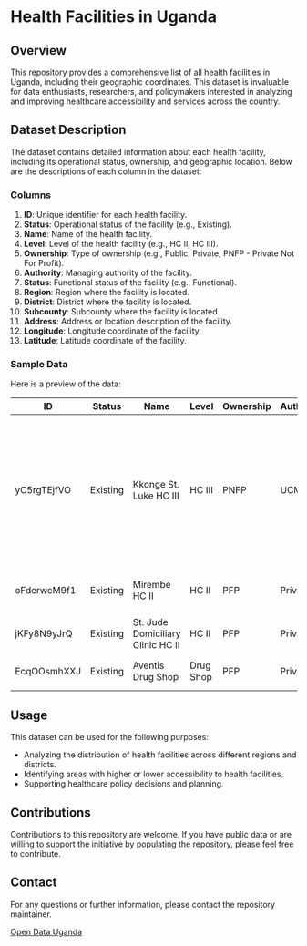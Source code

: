 # Health Facilities in Uganda

## Overview

This repository provides a comprehensive list of all health facilities in Uganda, including their geographic coordinates. This dataset is invaluable for data enthusiasts, researchers, and policymakers interested in analyzing and improving healthcare accessibility and services across the country.

## Dataset Description

The dataset contains detailed information about each health facility, including its operational status, ownership, and geographic location. Below are the descriptions of each column in the dataset:

### Columns

1. **ID**: Unique identifier for each health facility.
2. **Status**: Operational status of the facility (e.g., Existing).
3. **Name**: Name of the health facility.
4. **Level**: Level of the health facility (e.g., HC II, HC III).
5. **Ownership**: Type of ownership (e.g., Public, Private, PNFP - Private Not For Profit).
6. **Authority**: Managing authority of the facility.
7. **Status**: Functional status of the facility (e.g., Functional).
8. **Region**: Region where the facility is located.
9. **District**: District where the facility is located.
10. **Subcounty**: Subcounty where the facility is located.
11. **Address**: Address or location description of the facility.
12. **Longitude**: Longitude coordinate of the facility.
13. **Latitude**: Latitude coordinate of the facility.

### Sample Data

Here is a preview of the data:

| ID            | Status   | Name                        | Level   | Ownership | Authority | Status    | Region         | District          | Subcounty         | Address                                                                                         | Longitude    | Latitude    |
|---------------|----------|-----------------------------|---------|-----------|-----------|-----------|----------------|-------------------|-------------------|-------------------------------------------------------------------------------------------------|--------------|-------------|
| yC5rgTEjfVO   | Existing | Kkonge St. Luke HC III      | HC III  | PNFP      | UCMB      | Functional | South Central  | Mpigi District    | Mpigi Town Council| Found in Mpigi TC, Immediately after reaching the Catholic Church near the playground around the church of Bikira-Maria | 32.31787127 | 0.26991348  |
| oFderwcM9f1   | Existing | Mirembe HC II               | HC II   | PFP       | Private   | Functional | South Central  | Kalungu District  | Lukaya Town Council| Juma cell opposite bbulakati market                                                             | 31.87629986 | -0.14445324 |
| jKFy8N9yJrQ   | Existing | St. Jude Domiciliary Clinic HC II | HC II   | PFP       | Private   | Functional | South Central  | Bukomansimbi District | Kitanda Subcounty   | Mbaale                                                                                          | 31.59053055 | -0.15377887 |
| EcqOOsmhXXJ   | Existing | Aventis Drug Shop           | Drug Shop | PFP      | Private   | Functional | South Central  | Kyotera District  | Kyotera Town Council|                                                                                                  | 31.54131759 | -0.63463813 |

## Usage

This dataset can be used for the following purposes:
- Analyzing the distribution of health facilities across different regions and districts.
- Identifying areas with higher or lower accessibility to health facilities.
- Supporting healthcare policy decisions and planning.

## Contributions

Contributions to this repository are welcome. If you have public data or are willing to support the initiative by populating the repository, please feel free to contribute.

## Contact

For any questions or further information, please contact the repository maintainer.

[Open Data Uganda](https://github.com/rutayisire24/Open-Data-Uganda)
